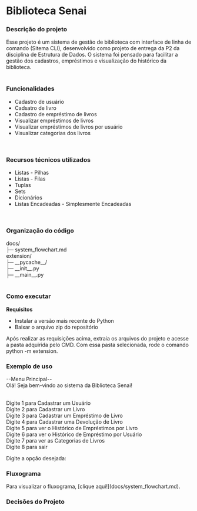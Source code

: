 <h1>Biblioteca Senai</h1>

<h3>Descrição do projeto</h3>

Esse projeto é um sistema de gestão de biblioteca com interface de linha de comando (Sitema CLI), desenvolvido como projeto de entrega da P2 da disciplina de Estrutura de Dados.
O sistema foi pensado para facilitar a gestão dos cadastros, empréstimos e visualização do histórico da biblioteca.
<br><br>

<h3>Funcionalidades</h3>

<ul>
  <li>Cadastro de usuário</li>
  <li>Cadsatro de livro</li>
  <li>Cadastro de empréstimo de livros</li>
  <li>Visualizar empréstimos de livros</li>
  <li>Visualizar empréstimos de livros por usuário</li>
  <li>Visualizar categorias dos livros</li>
</ul>
<br>

<h3>Recursos técnicos utilizados</h3>

<ul>
  <li>Listas - Pilhas</li>
  <li>Listas - Filas</li>
  <li>Tuplas</li>
  <li>Sets</li>
  <li>Dicionários</li>
  <li>Listas Encadeadas - Simplesmente Encadeadas</li>
</ul>
<br>

<h3>Organização do código</h3>
docs/ <br>
  ├─ system_flowchart.md <br>
extension/ <br>
  ├─ __pycache__/ <br>
    ├─ __init__.py <br>
    ├─ __main__.py <br>
<br>

<h3>Como executar</h3>
<strong>Requisitos</strong><br>
<ul>
  <li>Instalar a versão mais recente do Python</li>
  <li>Baixar o arquivo zip do repositório</li>
</ul>
Após realizar as requisições acima, extraia os arquivos do projeto e acesse a pasta adquirida pelo CMD. Com essa pasta selecionada, rode o comando python -m extension.
<br>

<h3>Exemplo de uso</h3>
--Menu Principal-- <br>
 Olá! Seja bem-vindo ao sistema da Biblioteca Senai!<br><br>

 Digite 1 para Cadastrar um Usuário<br>
 Digite 2 para Cadastrar um Livro<br>
 Digite 3 para Cadastrar um Empréstimo de Livro<br>
 Digite 4 para Cadastrar uma Devolução de Livro<br>
 Digite 5 para ver o Histórico de Empréstimos por Livro<br>
 Digite 6 para ver o Histórico de Empréstimo por Usuário<br>
 Digite 7 para ver as Categorias de Livros<br>
 Digite 8 para sair<br>

 Digite a opção desejada:
<br>

<h3>Fluxograma</h3>
Para visualizar o fluxograma, [clique aqui!](docs/system_flowchart.md).
<br>

<h3>Decisões do Projeto</h3>
